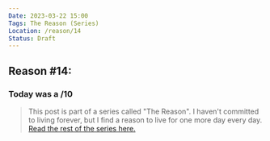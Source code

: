 ```yaml
---
Date: 2023-03-22 15:00
Tags: The Reason (Series)
Location: /reason/14
Status: Draft
---
```


## Reason #14:

### Today was a /10

>This post is part of a series called "The Reason". I haven't committed to living forever, but I find a reason to live for one more day every day. [Read the rest of the series here.](/reason/)
